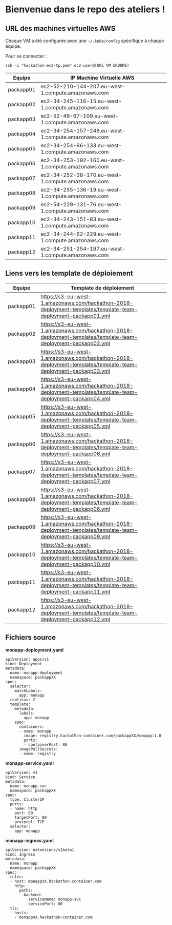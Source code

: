 # Bienvenue dans le repo des ateliers !

## URL des machines virtuelles AWS

Chaque VM a été configurée avec une `~/.kube/config` spécifique à chaque équipe. 

Pour se connecter : 
```
ssh -i "hackathon-ec2-tp.pem" ec2-user@[URL VM GROUPE] 
```
| Equipe | IP Machine Virtuelle AWS |
|------|-------|
| packapp01 | ec2-52-210-144-207.eu-west-1.compute.amazonaws.com |
| packapp02 | ec2-34-245-116-15.eu-west-1.compute.amazonaws.com |
| packapp03 | ec2-52-49-67-109.eu-west-1.compute.amazonaws.com |
| packapp04 | ec2-34-254-157-248.eu-west-1.compute.amazonaws.com |
| packapp05 | ec2-34-254-96-133.eu-west-1.compute.amazonaws.com |
| packapp06 | ec2-34-253-192-160.eu-west-1.compute.amazonaws.com |
| packapp07 | ec2-34-252-38-170.eu-west-1.compute.amazonaws.com |
| packapp08 | ec2-34-255-136-19.eu-west-1.compute.amazonaws.com |
| packapp09 | ec2-54-229-131-76.eu-west-1.compute.amazonaws.com |
| packapp10 | ec2-34-243-151-83.eu-west-1.compute.amazonaws.com |
| packapp11 | ec2-34-244-62-229.eu-west-1.compute.amazonaws.com |
| packapp12 | ec2-34-251-254-197.eu-west-1.compute.amazonaws.com |

## Liens vers les template de déploiement

| Equipe | Template de déploiement |
|------|-------|
| packapp01 | https://s3-eu-west-1.amazonaws.com/hackathon-2018-deployment-templates/template-team-deployment-packapp01.yml |
| packapp02 | https://s3-eu-west-1.amazonaws.com/hackathon-2018-deployment-templates/template-team-deployment-packapp02.yml |
| packapp03 | https://s3-eu-west-1.amazonaws.com/hackathon-2018-deployment-templates/template-team-deployment-packapp03.yml |
| packapp04 | https://s3-eu-west-1.amazonaws.com/hackathon-2018-deployment-templates/template-team-deployment-packapp04.yml |
| packapp05 | https://s3-eu-west-1.amazonaws.com/hackathon-2018-deployment-templates/template-team-deployment-packapp05.yml |
| packapp06 | https://s3-eu-west-1.amazonaws.com/hackathon-2018-deployment-templates/template-team-deployment-packapp06.yml |
| packapp07 | https://s3-eu-west-1.amazonaws.com/hackathon-2018-deployment-templates/template-team-deployment-packapp07.yml |
| packapp08 | https://s3-eu-west-1.amazonaws.com/hackathon-2018-deployment-templates/template-team-deployment-packapp08.yml |
| packapp09 | https://s3-eu-west-1.amazonaws.com/hackathon-2018-deployment-templates/template-team-deployment-packapp09.yml |
| packapp10 | https://s3-eu-west-1.amazonaws.com/hackathon-2018-deployment-templates/template-team-deployment-packapp10.yml |
| packapp11 | https://s3-eu-west-1.amazonaws.com/hackathon-2018-deployment-templates/template-team-deployment-packapp11.yml |
| packapp12 | https://s3-eu-west-1.amazonaws.com/hackathon-2018-deployment-templates/template-team-deployment-packapp12.yml |

## Fichiers source

**monapp-deployment.yaml**
```
apiVersion: apps/v1
kind: Deployment
metadata:
  name: monapp-deployment
  namespace: packappXX
spec:
  selector:
    matchLabels:
      app: monapp
  replicas: 2
  template:
    metadata:
      labels:
        app: monapp
    spec:
      containers:
      - name: monapp
        image: registry.hackathon-container.com/packappXX/monapp:1.0
        ports:
        - containerPort: 80
      imagePullSecrets:
      - name: registry
```

**monapp-service.yaml**
```
apiVersion: v1
kind: Service
metadata:
  name: monapp-svc
  namespace: packappXX
spec:
  type: ClusterIP
  ports:
  - name: http
    port: 80
    targetPort: 80
    protocol: TCP
  selector:
    app: monapp
```

**monapp-ingress.yaml**
```
apiVersion: extensions/v1beta1
kind: Ingress
metadata:
  name: monapp
  namespace: packappXX
spec:
  rules:
  - host: monappXX.hackathon-container.com
    http:
      paths:
      - backend:
          serviceName: monapp-svc
          servicePort: 80
  tls:
  - hosts:
    - monappXX.hackathon-container.com
```
